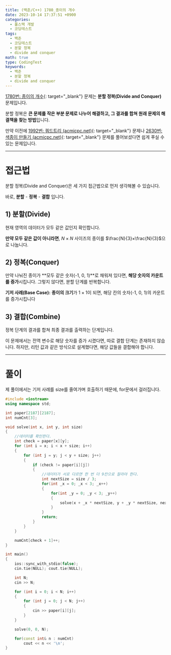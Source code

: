 ```yaml
---
title: (백준/C++) 1780_종이의 개수
date: 2023-10-14 17:37:51 +0900
categories:
  - 풀스택 개발
  - 코딩테스트
tags:
  - 백준
  - 코딩테스트
  - 분할 정복
  - divide and conquer
math: true
type: CodingTest
keywords:
  - 백준
  - 분할 정복
  - divide and conquer
---
```


[1780번: 종이의 개수](https://www.acmicpc.net/problem/1780){: target="_blank"} 문제는 <span class="keyword">**분할 정복(Divide and Conquer)**</span> 문제입니다.

분할 정복은 **<span class="font_highlight">큰 문제를 작은 부분 문제로 나누어 해결</span>하고, 그 결과를 합쳐 원래 문제의 해결책을 찾는 방법**입니다.

만약 이전에 [1992번: 쿼드트리 (acmicpc.net)](https://www.acmicpc.net/problem/1992){: target="_blank"} 문제나 [2630번: 색종이 만들기 (acmicpc.net)](https://www.acmicpc.net/problem/2630){: target="_blank"} 문제를 풀어보셨다면 쉽게 푸실 수 있는 문제입니다.

---

# 접근법

분할 정복(Divide and Conquer)은 세 가지 접근법으로 먼저 생각해볼 수 있습니다.

바로, **분할** - **정복** - **결합** 입니다.

## 1) 분할(Divide)

현재 영역의 데이터가 모두 같은 값인지 확인합니다.

**만약 모두 같은 값이 아니라면**, $N×N$ 사이즈의 종이를 $\frac{N}{3}×\frac{N}{3}$으로 나눕니다.

## 2) 정복(Conquer)

만약 나눠진 종이가 **모두 같은 숫자(-1, 0, 1)**로 채워져 있다면, **해당 숫자의 카운트를 증가**시킵니다. 그렇지 않다면, 분할 단계를 반복합니다.

**기저 사례(Base Case):** **종이의 크기**가 $1×1$이 되면, 해당 칸의 숫자(-1, 0, 1)의 카운트를 증가시킵니다

## 3) 결합(Combine)

정복 단계의 결과를 합쳐 최종 결과를 출력하는 단계입니다.

이 문제에서는 전역 변수로 해당 숫자를 증가 시켰다면, 따로 결합 단계는 존재하지 않습니다. 하지만, 리턴 값과 같은 방식으로 설계했다면, 해당 값들을 결합해야 합니다.

---

# 풀이

제 풀이에서는 기저 사례를 size를 줄여가며 호출하기 때문에, for문에서 걸러집니다. 

```cpp
#include <iostream>
using namespace std;

int paper[2187][2187];
int numCnt[3];

void solve(int x, int y, int size)
{
	//데이터를 확인한다.
	int check = paper[x][y];
	for (int i = x; i < x + size; i++)
	{
		for (int j = y; j < y + size; j++)
		{
			if (check != paper[i][j])
			{
				//데이터가 서로 다르면 한 번 더 9칸으로 잘라야 한다.
				int nextSize = size / 3;
				for(int _x = 0; _x < 3; _x++)
				{
					for(int _y = 0; _y < 3; _y++)
					{
						solve(x + _x * nextSize, y + _y * nextSize, nextSize);
					}
				}
				return;
			}
		}
	}

	numCnt[check + 1]++;
}

int main()
{
	ios::sync_with_stdio(false);
	cin.tie(NULL); cout.tie(NULL);

	int N;
	cin >> N;

	for (int i = 0; i < N; i++)
	{
		for (int j = 0; j < N; j++)
		{
			cin >> paper[i][j];
		}
	}

	solve(0, 0, N);

	for(const int& n : numCnt)
		cout << n << '\n';
}
```